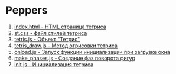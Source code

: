 # Peppers

1. [index.html - HTML страница тетриса](https://github.com/amig03/Peppers/blob/master/index.html)<br />
2. [st.css - файл стилей тетриса](https://github.com/amig03/Peppers/blob/master/st.css)
3. [tetris.js - Объект "Тетрис"](https://github.com/amig03/Peppers/blob/master/tetris.js)
4. [tetris_draw.js - Метод отрисовки тетриса](https://github.com/amig03/Peppers/blob/master/tetris_draw.js)<br />
5. [onload.js - Запуск функции инициализации при загрузке окна](https://github.com/amig03/Peppers/blob/master/onload.js)
6. [make_phases.js - Создание фаз поворота фигур](https://github.com/amig03/Peppers/blob/master/make_phases.js)
5. [init.js - Инициализация тетриса](https://github.com/amig03/Peppers/blob/master/init.js)
